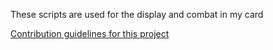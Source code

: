 These scripts are used for the display and combat in my card 

[Contribution guidelines for this project](master/Photos/Pic_LotW.png)
